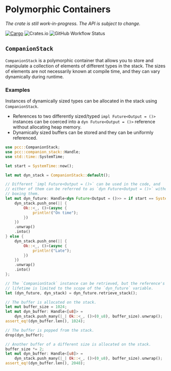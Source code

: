 # Polymorphic Containers

*The crate is still work-in-progress. The API is subject to change.*

[![Cargo](https://img.shields.io/crates/v/pcc)](https://crates.io/crates/pcc)
![Crates.io](https://img.shields.io/crates/l/pcc)
![GitHub Workflow Status](https://img.shields.io/github/actions/workflow/status/wvwwvwwv/polymorphic-companion-containers/pcc.yml?branch=main)

## `CompanionStack`

`CompanionStack` is a polymorphic container that allows you to store and manipulate a collection of elements of different types in the stack. The sizes of elements are not necessarily known at compile time, and they can vary dynamically during runtime.

### Examples

Instances of dynamically sized types can be allocated in the stack using `CompanionStack`.
* References to two differently sized/typed `impl Future<Output = ()>` instances can be coerced into a `dyn Future<Output = ()>` reference without allocating heap memory.
* Dynamically sized buffers can be stored and they can be uniformly referenced.

```rust
use pcc::CompanionStack;
use pcc::companion_stack::Handle;
use std::time::SystemTime;

let start = SystemTime::now();

let mut dyn_stack = CompanionStack::default();

// Different `impl Future<Output = ()>` can be used in the code, and
// either of them can be referred to as `dyn Future<Output = ()>` without
// boxing them.
let mut dyn_future: Handle<dyn Future<Output = ()>> = if start == SystemTime::now() {
    dyn_stack.push_one(|| {
        Ok::<_, ()>(async {
            println!("On time");
        })
    })
    .unwrap()
    .into()
} else {
    dyn_stack.push_one(|| {
        Ok::<_, ()>(async {
            println!("Late");
        })
    })
    .unwrap()
    .into()
};

// The `CompanionStack` instance can be retrieved, but the reference's
// lifetime is limited to the scope of the `dyn_future` variable.
let (dyn_future, dyn_stack) = dyn_future.retrieve_stack();

// The buffer is allocated on the stack.
let mut buffer_size = 1024;
let mut dyn_buffer: Handle<[u8]> =
    dyn_stack.push_many(|_| Ok::<_, ()>(0_u8), buffer_size).unwrap();
assert_eq!(dyn_buffer.len(), 1024);

// The buffer is popped from the stack.
drop(dyn_buffer);

// Another buffer of a different size is allocated on the stack.
buffer_size *= 2;
let mut dyn_buffer: Handle<[u8]> =
    dyn_stack.push_many(|_| Ok::<_, ()>(0_u8), buffer_size).unwrap();
assert_eq!(dyn_buffer.len(), 2048);
```
